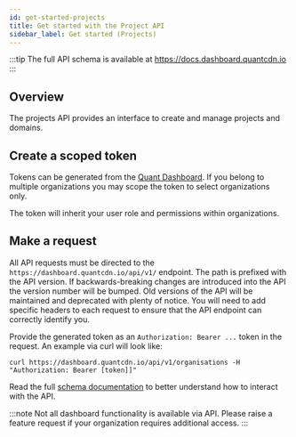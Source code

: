 ```yaml
---
id: get-started-projects
title: Get started with the Project API
sidebar_label: Get started (Projects)
---
```


:::tip
The full API schema is available at https://docs.dashboard.quantcdn.io
:::

## Overview

The projects API provides an interface to create and manage projects and domains. 

## Create a scoped token

Tokens can be generated from the [Quant Dashboard](https://dashboard.quantcdn.io/profile). If you belong to multiple organizations you may scope the token to select organizations only.

The token will inherit your user role and permissions within organizations.

## Make a request

All API requests must be directed to the `https://dashboard.quantcdn.io/api/v1/` endpoint. The path is prefixed with the API version. If backwards-breaking changes are introduced into the API the version number will be bumped. Old versions of the API will be maintained and deprecated with plenty of notice. You will need to add specific headers to each request to ensure that the API endpoint can correctly identify you.

Provide the generated token as an `Authorization: Bearer ...` token in the request. An example via curl will look like:

```
curl https://dashboard.quantcdn.io/api/v1/organisations -H "Authorization: Bearer [token]]"
```

Read the full [schema documentation](https://docs.dashboard.quantcdn.io) to better understand how to interact with the API.


:::note
Not all dashboard functionality is available via API. Please raise a feature request if your organization requires additional access.
:::
